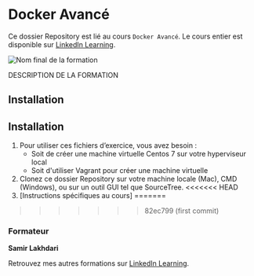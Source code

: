 # Docker Avancé

Ce dossier Repository est lié au cours `Docker Avancé`. Le cours entier est disponible sur [LinkedIn Learning][lil-course-url]. 

![Nom final de la formation][lil-thumbnail-url] 

DESCRIPTION DE LA FORMATION

## Installation
## Installation

1. Pour utiliser ces fichiers d’exercice, vous avez besoin : 
   - Soit de créer une machine virtuelle Centos 7 sur votre hyperviseur local
   - Soit d'utiliser Vagrant pour créer une machine virtuelle 
2. Clonez ce dossier Repository sur votre machine locale (Mac), CMD (Windows), ou sur un outil GUI tel que SourceTree. 
<<<<<<< HEAD
3. [Instructions spécifiques au cours] 
=======
>>>>>>> 82ec799 (first commit)

### Formateur

**Samir Lakhdari** 

 Retrouvez mes autres formations sur [LinkedIn Learning][lil-URL-trainer].

[0]: # (Replace these placeholder URLs with actual course URLs)
[lil-course-url]: https://www.linkedin.com
[lil-thumbnail-url]: https:
[lil-URL-trainer]: https://www.linkedin.com/learning/instructors/samir-lakhdari

[1]: # (End of FR-Instruction ###############################################################################################)
